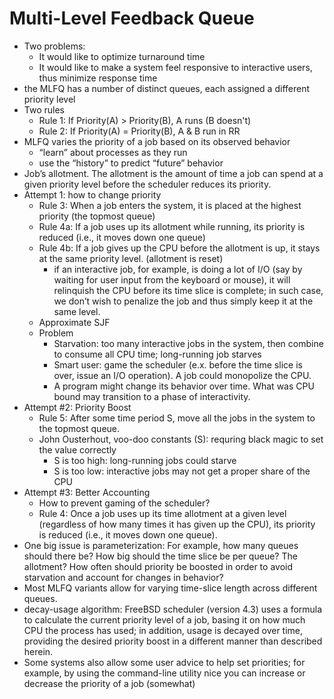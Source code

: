 # Multi-Level Feedback Queue

- Two problems:
  - It would like to optimize turnaround time 
  - It would like to make a system feel responsive to interactive users, thus minimize response time 
- the MLFQ has a number of distinct queues, each assigned a different priority level
- Two rules
  - Rule 1: If Priority(A) > Priority(B), A runs (B doesn't)
  - Rule 2: If Priority(A) = Priority(B), A \& B run in RR
- MLFQ varies the priority of a job based on its observed behavior 
  - “learn” about processes as they run 
  - use the “history” to predict “future” behavior 
- Job’s allotment. The allotment is the amount of time a job can spend at a given priority level before the scheduler reduces its priority.
- Attempt 1: how to change priority 
  - Rule 3: When a job enters the system, it is placed at the highest priority (the topmost queue)
  - Rule 4a: If a job uses up its allotment while running, its priority is reduced (i.e., it moves down one queue)
  - Rule 4b: If a job gives up the CPU before the allotment is up, it stays at the same priority level. (allotment is reset)
    - if an interactive job, for example, is doing a lot of I/O (say by waiting for user input from the keyboard or mouse), it will relinquish the CPU before its time slice is complete; in such case, we don’t wish to penalize the job and thus simply keep it at the same level.
  - Approximate SJF 
  - Problem 
    - Starvation: too many interactive jobs in the system, then combine to consume all CPU time; long-running job starves 
    - Smart user: game the scheduler (e.x. before the time slice is over, issue an I/O operation). A job could monopolize the CPU.
    - A program might change its behavior over time. What was CPU bound may transition to a phase of interactivity.  
- Attempt #2: Priority Boost 
  - Rule 5: After some time period S, move all the jobs in the system to the topmost queue.
  - John Ousterhout, voo-doo constants (S): requring black magic to set the value correctly 
    - S is too high: long-running jobs could starve 
    - S is too low: interactive jobs may not get a proper share of the CPU 
- Attempt #3: Better Accounting 
  - How to prevent gaming of the scheduler? 
  - Rule 4: Once a job uses up its time allotment at a given level (regardless of how many times it has given up the CPU), its priority is reduced (i.e., it moves down one queue).
- One big issue is parameterization: For example, how many queues should there be? How big should the time slice be per queue? The allotment? How often should priority be boosted in order to avoid starvation and account for changes in behavior? 
- Most MLFQ variants allow for varying time-slice length across different queues.
- decay-usage algorithm: FreeBSD scheduler (version 4.3) uses a formula to calculate the current priority level of a job, basing it on how much CPU the process has used; in addition, usage is decayed over time, providing the desired priority boost in a different manner than described herein. 
- Some systems also allow some user advice to help set priorities; for example, by using the command-line utility nice you can increase or decrease the priority of a job (somewhat)